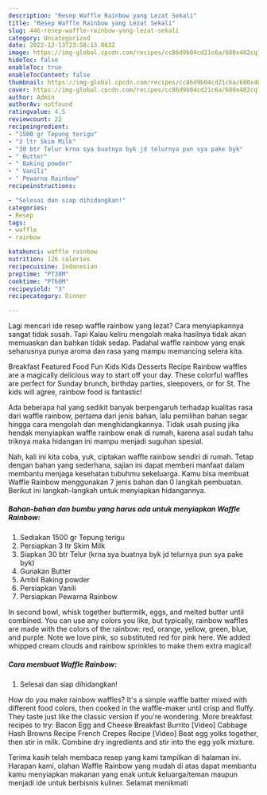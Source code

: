 ```yaml
---
description: "Resep Waffle Rainbow yang Lezat Sekali"
title: "Resep Waffle Rainbow yang Lezat Sekali"
slug: 446-resep-waffle-rainbow-yang-lezat-sekali
category: Uncategorized
date: 2022-12-13T23:58:13.063Z
image: https://img-global.cpcdn.com/recipes/cc86d9b04cd21c6a/680x482cq70/waffle-rainbow-foto-resep-utama.jpg
hideToc: false
enableToc: true
enableTocContent: false
thumbnail: https://img-global.cpcdn.com/recipes/cc86d9b04cd21c6a/680x482cq70/waffle-rainbow-foto-resep-utama.jpg
cover: https://img-global.cpcdn.com/recipes/cc86d9b04cd21c6a/680x482cq70/waffle-rainbow-foto-resep-utama.jpg
author: Admin
authorAv: notfound
ratingvalue: 4.5
reviewcount: 22
recipeingredient:
- "1500 gr Tepung terigu"
- "3 ltr Skim Milk"
- "30 btr Telur krna sya buatnya byk jd telurnya pun sya pake byk"
- " Butter"
- " Baking powder"
- " Vanili"
- " Pewarna Rainbow"
recipeinstructions:

- "Selesai dan siap dihidangkan!"
categories:
- Resep
tags:
- waffle
- rainbow

katakunci: waffle rainbow 
nutrition: 126 calories
recipecuisine: Indonesian
preptime: "PT38M"
cooktime: "PT60M"
recipeyield: "3"
recipecategory: Dinner

---
```



Lagi mencari ide resep waffle rainbow yang lezat? Cara menyiapkannya sangat tidak susah. Tapi Kalau keliru mengolah maka hasilnya tidak akan memuaskan dan bahkan tidak sedap. Padahal waffle rainbow yang enak seharusnya punya aroma dan rasa yang mampu memancing selera kita.


Breakfast Featured Food Fun Kids Kids Desserts Recipe Rainbow waffles are a magically delicious way to start off your day. These colorful waffles are perfect for Sunday brunch, birthday parties, sleepovers, or for St. The kids will agree, rainbow food is fantastic!

Ada beberapa hal yang sedikit banyak berpengaruh terhadap kualitas rasa dari waffle rainbow, pertama dari jenis bahan, lalu pemilihan bahan segar hingga cara mengolah dan menghidangkannya. Tidak usah pusing jika hendak menyiapkan waffle rainbow enak di rumah, karena asal sudah tahu triknya maka hidangan ini mampu menjadi suguhan spesial.


Nah, kali ini kita coba, yuk, ciptakan waffle rainbow sendiri di rumah. Tetap dengan bahan yang sederhana, sajian ini dapat memberi manfaat dalam membantu menjaga kesehatan tubuhmu sekeluarga. Kamu bisa membuat Waffle Rainbow menggunakan 7 jenis bahan dan 0 langkah pembuatan. Berikut ini langkah-langkah untuk menyiapkan hidangannya.

<!--inarticleads1-->

##### Bahan-bahan dan bumbu yang harus ada untuk menyiapkan Waffle Rainbow:

1. Sediakan 1500 gr Tepung terigu
1. Persiapkan 3 ltr Skim Milk
1. Siapkan 30 btr Telur (krna sya buatnya byk jd telurnya pun sya pake byk)
1. Gunakan  Butter
1. Ambil  Baking powder
1. Persiapkan  Vanili
1. Persiapkan  Pewarna Rainbow


In second bowl, whisk together buttermilk, eggs, and melted butter until combined. You can use any colors you like, but typically, rainbow waffles are made with the colors of the rainbow: red, orange, yellow, green, blue, and purple. Note we love pink, so substituted red for pink here. We added whipped cream clouds and rainbow sprinkles to make them extra magical! 

<!--inarticleads2-->

##### Cara membuat Waffle Rainbow:


1. Selesai dan siap dihidangkan!

How do you make rainbow waffles? It&#39;s a simple waffle batter mixed with different food colors, then cooked in the waffle-maker until crisp and fluffy. They taste just like the classic version if you&#39;re wondering. More breakfast recipes to try: Bacon Egg and Cheese Breakfast Burrito [Video] Cabbage Hash Browns Recipe French Crepes Recipe [Video] Beat egg yolks together, then stir in milk. Combine dry ingredients and stir into the egg yolk mixture. 

Terima kasih telah membaca resep yang kami tampilkan di halaman ini. Harapan kami, olahan Waffle Rainbow yang mudah di atas dapat membantu kamu menyiapkan makanan yang enak untuk keluarga/teman maupun menjadi ide untuk berbisnis kuliner. Selamat menikmati
